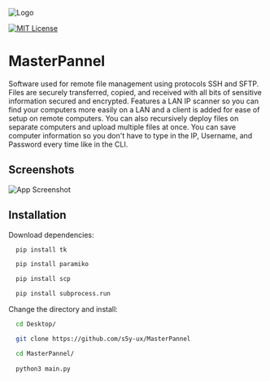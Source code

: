 
![Logo](https://lh3.googleusercontent.com/Yld6qcVtyU2HdajoO31ms16wgLn1qjUldKVMi4TTjC4FCvWAuvLv_QyFoi9jMsQwVp_IDndXjY-r1bBFS2_YRQJjTIULzMBDETTFPnHInNZOJKDELdz5NvtrS8qIS7YhXJnBu1f8-kdIH2PUnB78jyarXqCKzsKWDdLgGvTMMP-ok5ofkgnptgDAwrD9oopyv8nzShtkWPt1iQxS5Z1fCHj_RB2Pav6XKr-k0-KVhcVTHktX0rSTPoJ8BhYTGlbpdPkjkAF21qV-8UzWxzAThG4mpKEBf_rH-qWP9e1PHz_v3-UW9rCiCX3vdwGD-DTCQFN6CP2v3tKfca_V-M_A6ApXuOQdF8zkkS2ODRJq0AbgzabyYePqxb3RFQzHJ1FxbA6_c16fvv4oT6UQXx0eToaV5W7aOoUjDxui6S2mYiGXrmEgTvnc5zEYFx-hRwyeK19Gb5ZS9iyKhDL9xEC_7-hkh8Q-Za7UWJDGH8qENhT9VIjT_ft2ObCHJpTA89PksE5d2kfrDc2JywzNmYR3g-BuwDx0c7iXhyWyyTapujfSz820Sd0s47RJx6MdM-Y-kmdW1LTbfBQZnS6AIw3ngwqDqIX0q56Vg0PyBlSXwLDcOTRJHp2DvVW7lzSYet9tF33KrtqDP68ZkO2Lv05jZKs_ehKqMBPR25GkMhrHecS3wPHY2Wt8kfN0g_CRyqL3GnF2zxSJ1lGSvsUUKVaU2-fz3spn8-uB4vGHfiI4vAy73l3uln9MkbW3GA1M9CZFQqJHcFTCybUH-NJA1gm5ufXw6tfOEIozYTsBlUJoUYYQcwGYDcRRVwFaLhqDA1EUWiNzJUOt7F_UW8A25XvxJa0OK9cqb9yQmXyHisgwIP3vvjq3fUOjjvfnWgGQ0xDhCy8Rgc-meLyfgDQ5JSID0MCjrI9U5bQNUVlmEZ-9yMZfishA=w600-h250-s-no?authuser=0)

[![MIT License](https://img.shields.io/badge/License-MIT-green.svg)](https://choosealicense.com/licenses/mit/)
# MasterPannel
Software used for remote file management using protocols SSH and SFTP. Files are securely transferred, copied, and received with all bits of sensitive information secured and encrypted. Features a LAN IP scanner so you can find your computers more easily on a LAN and a client is added for ease of setup on remote computers. You can also recursively deploy files on separate computers and upload multiple files at once. You can save computer information so you don't have to type in the IP, Username, and Password every time like in the CLI.
## Screenshots

![App Screenshot](https://lh3.googleusercontent.com/3QSwEFlGIcAdmJZgwcnzW8ErWZIO62vdVlEc9YDVvLJUzylNwIma45WRF9qQEkBYFb9EBMzrITbCZX0upe7SojU6CvYm5Ddd1L8GStgR4V8LnSAJnqvwA0Tjah77c6ymR3AnFPR26xwiJRTJERuVOKPDnYSvlMW9EGUKnpEHjztAgQkRUVOWyXGcVO-TkeWSKz7jbSi3bOzFogAQSruOA3ywLQO4KImfwlA-BmgwPjN_GF5H0E1Du7gxBH23OCEQZ4o3rX67nTwXgDXbhDeVmHqVtNDJo0vF4UdRKsWVg1a6R1r4hq1qV7N8WwndzqGLfPvSUFqyowdRhI1Wtvf0NnFZZVHm82qRnu3d-gxwzNLJPTs9M3hmTCIfCI-tx785wkWeQkI9IE-Obah97yZP3Tqqkzl7StMLgop9OmrzkFBgJUpl6C3GstS68010TKgTt1dCUlSEJT0R4shuVf1l1mz73HD1gA2UgPrAVwAbfgt_pP9fj9bbYOXqWKss-piChGtov5Hc6nvn4vd9SKEG5SeEicMCVSzOKVWUHndlcAlWpRDDV_r4h1kGq96Gjh1fMhDNwqK2CXfOsCNa1IuktwGOH_ej0KRnrDLaAY6SujsFLW3YZDnvNOD8dxLnyTaQaK_GT86ZtiE_T5cQXayyUhzA1ib43sHXVcXHysiv4ShGxE8Qpej1gspoqc6ZUGRQqsBUtE9vrktvIzje4bm8hNd7Z7198Ono3MI2EVT3R_QVeUAyD7vP7xZcnZ3AR32VcAOtNeRRY9t6Z0hcI0ptVMn8TVMS2AuQMLTV-xyEmxjsLRz8UclGJEzfgkieG_UcKIU1yhy1-38eF7n9sOOmkR1fiaaz4TEDMb4oeml0KF2n7qOzsSTwnAUOnf9D-MsDQtjgRgwQKvykN80WxKeO_3Glt7Q-01MObk6wWn7pgnjk-_1i=w795-h496-s-no?authuser=0)

## Installation

Download dependencies:

```bash
  pip install tk

  pip install paramiko

  pip install scp

  pip install subprocess.run
```
Change the directory and install:
```bash
  cd Desktop/

  git clone https://github.com/s5y-ux/MasterPannel

  cd MasterPannel/
  
  python3 main.py
```
